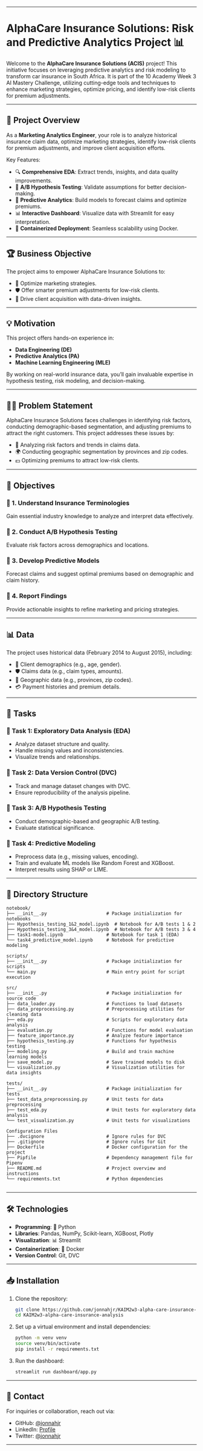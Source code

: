 
---

# AlphaCare Insurance Solutions: Risk and Predictive Analytics Project 📊  

Welcome to the **AlphaCare Insurance Solutions (ACIS)** project! This initiative focuses on leveraging predictive analytics and risk modeling to transform car insurance in South Africa. It is part of the 10 Academy Week 3 AI Mastery Challenge, utilizing cutting-edge tools and techniques to enhance marketing strategies, optimize pricing, and identify low-risk clients for premium adjustments.  

---

## 🎯 Project Overview  

As a **Marketing Analytics Engineer**, your role is to analyze historical insurance claim data, optimize marketing strategies, identify low-risk clients for premium adjustments, and improve client acquisition efforts.  

Key Features:  
- 🔍 **Comprehensive EDA**: Extract trends, insights, and data quality improvements.  
- 🧪 **A/B Hypothesis Testing**: Validate assumptions for better decision-making.  
- 🤖 **Predictive Analytics**: Build models to forecast claims and optimize premiums.  
- 📊 **Interactive Dashboard**: Visualize data with Streamlit for easy interpretation.  
- 🐳 **Containerized Deployment**: Seamless scalability using Docker.  

---

## 🏆 Business Objective  

The project aims to empower AlphaCare Insurance Solutions to:  
- 🎯 Optimize marketing strategies.  
- 🛡️ Offer smarter premium adjustments for low-risk clients.  
- 🌟 Drive client acquisition with data-driven insights.  

---

## 💡 Motivation  

This project offers hands-on experience in:  
- **Data Engineering (DE)**  
- **Predictive Analytics (PA)**  
- **Machine Learning Engineering (MLE)**  

By working on real-world insurance data, you’ll gain invaluable expertise in hypothesis testing, risk modeling, and decision-making.  

---

## 🕵️‍♂️ Problem Statement  

AlphaCare Insurance Solutions faces challenges in identifying risk factors, conducting demographic-based segmentation, and adjusting premiums to attract the right customers. This project addresses these issues by:  
- 🧩 Analyzing risk factors and trends in claims data.  
- 🌍 Conducting geographic segmentation by provinces and zip codes.  
- 💵 Optimizing premiums to attract low-risk clients.  

---

## 🎯 Objectives  

### 🔰 1. Understand Insurance Terminologies  
Gain essential industry knowledge to analyze and interpret data effectively.  

### 🔰 2. Conduct A/B Hypothesis Testing  
Evaluate risk factors across demographics and locations.  

### 🔰 3. Develop Predictive Models  
Forecast claims and suggest optimal premiums based on demographic and claim history.  

### 🔰 4. Report Findings  
Provide actionable insights to refine marketing and pricing strategies.  

---

## 📊 Data  

The project uses historical data (February 2014 to August 2015), including:  
- 👥 Client demographics (e.g., age, gender).  
- 🛡️ Claims data (e.g., claim types, amounts).  
- 📍 Geographic data (e.g., provinces, zip codes).  
- 💳 Payment histories and premium details.  

---

## 🔧 Tasks  

### 🔩 Task 1: Exploratory Data Analysis (EDA)  
- Analyze dataset structure and quality.  
- Handle missing values and inconsistencies.  
- Visualize trends and relationships.  

### 🔩 Task 2: Data Version Control (DVC)  
- Track and manage dataset changes with DVC.  
- Ensure reproducibility of the analysis pipeline.  

### 🔩 Task 3: A/B Hypothesis Testing  
- Conduct demographic-based and geographic A/B testing.  
- Evaluate statistical significance.  

### 🔩 Task 4: Predictive Modeling  
- Preprocess data (e.g., missing values, encoding).  
- Train and evaluate ML models like Random Forest and XGBoost.  
- Interpret results using SHAP or LIME.  

---

## 🌈 Directory Structure  

```plaintext
notebook/
├── __init__.py                      # Package initialization for notebooks
├── Hypothesis_testing_1&2_model.ipynb  # Notebook for A/B tests 1 & 2
├── Hypothesis_testing_3&4_model.ipynb  # Notebook for A/B tests 3 & 4
├── task1-model.ipynb                # Notebook for task 1 (EDA)
└── task4_predictive_model.ipynb     # Notebook for predictive modeling

scripts/
├── __init__.py                      # Package initialization for scripts
└── main.py                          # Main entry point for script execution

src/
├── __init__.py                      # Package initialization for source code
├── data_loader.py                   # Functions to load datasets
├── data_preprocessing.py            # Preprocessing utilities for cleaning data
├── eda.py                           # Scripts for exploratory data analysis
├── evaluation.py                    # Functions for model evaluation
├── feature_importance.py            # Analyze feature importance
├── hypothesis_testing.py            # Functions for hypothesis testing
├── modeling.py                      # Build and train machine learning models
├── save_model.py                    # Save trained models to disk
└── visualization.py                 # Visualization utilities for data insights

tests/
├── __init__.py                      # Package initialization for tests
├── test_data_preprocessing.py       # Unit tests for data preprocessing
├── test_eda.py                      # Unit tests for exploratory data analysis
└── test_visualization.py            # Unit tests for visualizations

Configuration Files
├── .dvcignore                       # Ignore rules for DVC
├── .gitignore                       # Ignore rules for Git
├── Dockerfile                       # Docker configuration for the project
├── Pipfile                          # Dependency management file for Pipenv
├── README.md                        # Project overview and instructions
└── requirements.txt                 # Python dependencies
  
```  

---

## 🛠️ Technologies  

- **Programming**: 🐍 Python  
- **Libraries**: Pandas, NumPy, Scikit-learn, XGBoost, Plotly  
- **Visualization**: 📊 Streamlit  
- **Containerization**: 🐳 Docker  
- **Version Control**: Git, DVC  

---

## 📥 Installation  

1. Clone the repository:  
   ```bash
   git clone https://github.com/jonnahjr/KAIM2w3-alpha-care-insurance-analysis.git  
   cd KAIM2w3-alpha-care-insurance-analysis  
   ```  

2. Set up a virtual environment and install dependencies:  
   ```bash
   python -m venv venv  
   source venv/bin/activate  
   pip install -r requirements.txt  
   ```  

3. Run the dashboard:  
   ```bash
   streamlit run dashboard/app.py  
   ```  

---

## 📧 Contact  

For inquiries or collaboration, reach out via:  
- GitHub: [@jonnahjr](https://github.com/jonnahjr)  
- LinkedIn: [Profile](https://www.linkedin.com/in/jonnahjr)  
- Twitter: [@jonnahjr](https://twitter.com/jonnahjr)  

---  
